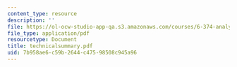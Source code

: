 ```yaml
---
content_type: resource
description: ''
file: https://ol-ocw-studio-app-qa.s3.amazonaws.com/courses/6-374-analysis-and-design-of-digital-integrated-circuits-fall-2003/7b958ae6c59b2644c47598508c945a96_technicalsummary.pdf
file_type: application/pdf
resourcetype: Document
title: technicalsummary.pdf
uid: 7b958ae6-c59b-2644-c475-98508c945a96
---
```

